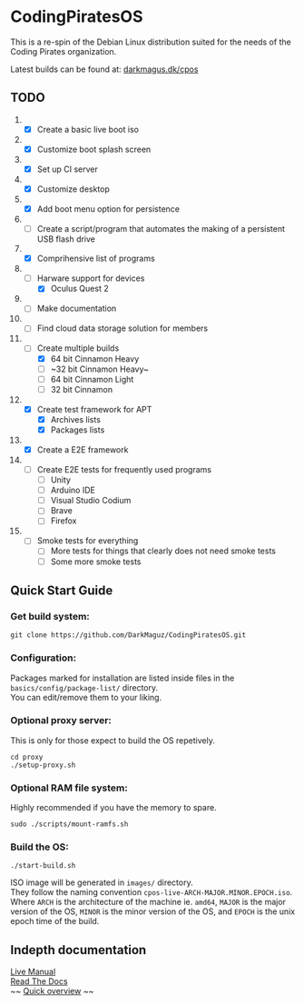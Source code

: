 # CodingPiratesOS
This is a re-spin of the Debian Linux distribution suited for the needs of the Coding Pirates organization.

Latest builds can be found at: [darkmagus.dk/cpos](https://www.darkmagus.dk/cpos)

## TODO
1. - [x] Create a basic live boot iso
2. - [x] Customize boot splash screen
3. - [x] Set up CI server
4. - [x] Customize desktop
5. - [x] Add boot menu option for persistence
6. - [ ] Create a script/program that automates the making of a persistent USB flash drive
7. - [x] Comprihensive list of programs
8. - [ ] Harware support for devices
        * [x] Oculus Quest 2
9. - [ ] Make documentation
10. - [ ] Find cloud data storage solution for members
11. - [ ] Create multiple builds
        * [x] 64 bit Cinnamon Heavy
        * [ ] ~32 bit Cinnamon Heavy~
        * [ ] 64 bit Cinnamon Light
        * [ ] 32 bit Cinnamon
12. - [x] Create test framework for APT
        * [x] Archives lists
        * [x] Packages lists
13. - [x] Create a E2E framework
14. - [ ] Create E2E tests for frequently used programs
        * [ ] Unity
        * [ ] Arduino IDE
        * [ ] Visual Studio Codium
        * [ ] Brave
        * [ ] Firefox
15. - [ ] Smoke tests for everything
        * [ ] More tests for things that clearly does not need smoke tests
        * [ ] Some more smoke tests

## Quick Start Guide

### Get build system:
``` shell
git clone https://github.com/DarkMaguz/CodingPiratesOS.git
```

### Configuration:
Packages marked for installation are listed inside files in the `basics/config/package-list/` directory. <br>
You can edit/remove them to your liking. <br>

### Optional proxy server:
This is only for those expect to build the OS repetively.
``` shell
cd proxy
./setup-proxy.sh
```

### Optional RAM file system:
Highly recommended if you have the memory to spare.
``` shell
sudo ./scripts/mount-ramfs.sh
```

### Build the OS:
``` shell
./start-build.sh
```
ISO image will be generated in `images/` directory. <br>
They follow the naming convention `cpos-live-ARCH-MAJOR.MINOR.EPOCH.iso`. <br>
Where `ARCH` is the architecture of the machine ie. `amd64`, `MAJOR` is the major version of the OS, `MINOR` is the minor version of the OS, and `EPOCH` is the unix epoch time of the build.


## Indepth documentation

[Live Manual](data/docs/live-manual.landscape.en.letter.pdf) <br>
[Read The Docs](https://debian-live-config.readthedocs.io/en/latest/) <br>
~~ [Quick overview](data/docs/The-live-build.pdf) ~~ <br>
